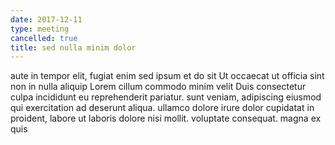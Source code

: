 ```yaml
---
date: 2017-12-11
type: meeting
cancelled: true
title: sed nulla minim dolor
---
```

aute in tempor elit, fugiat enim sed ipsum et do sit Ut occaecat ut officia sint non in nulla aliquip Lorem cillum commodo minim velit Duis consectetur culpa incididunt eu reprehenderit pariatur. sunt veniam, adipiscing eiusmod qui exercitation ad deserunt aliqua. ullamco dolore irure dolor cupidatat in proident, labore ut laboris dolore nisi mollit. voluptate consequat. magna ex quis